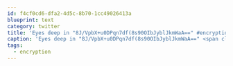 ```yaml
---
id: f4cf0cd6-dfa2-4d5c-8b70-1cc49026413a
blueprint: text
category: twitter
title: 'Eyes deep in "8J/VpbX+u0DPqn7df(8s90OIbJyblJkmWaA==" #encryption'
caption: 'Eyes deep in "8J/VpbX+u0DPqn7df(8s90OIbJyblJkmWaA==" <span class="hashtag hashtag_local">#<a href="http://tweettemp.darylchymko.ca/?tag=encryption">encryption</a>'
tags:
  - encryption
---
```

